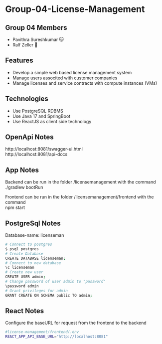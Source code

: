 # Group-04-License-Management

## Group 04 Members
- Pavithra Sureshkumar 🐱
- Ralf Zeller 🦊

## Features 
- Develop a simple web based license management system
- Manage users associted with customer companies 
- Manage licenses and service contracts with compute instances (VMs)

## Technologies
- Use PostgreSQL RDBMS
- Use Java 17 and SpringBoot
- Use ReactJS as client side technology

## OpenApi Notes
http://localhost:8081/swagger-ui.html \
http://localhost:8081/api-docs

## App Notes
Backend can be run in the folder /licensemanagement with the command \
./gradlew bootRun

Frontend can be run in the folder /licensemanagement/frontend with the command \
npm start

## PostgreSql Notes
Database-name: licenseman

```bash
# Connect to postgres
$ psql postgres
# Create Database
CREATE DATABASE licenseman;
# Connect to new database
\c licenseman
# Create new user
CREATE USER admin;
# Change password of user admin to "password"
\password admin
# Grant privileges for admin
GRANT CREATE ON SCHEMA public TO admin;

```


## React Notes
Configure the baseURL for request from the frontend to the backend

```bash
#license-management/frontend/.env
REACT_APP_API_BASE_URL="http://localhost:8081"
```